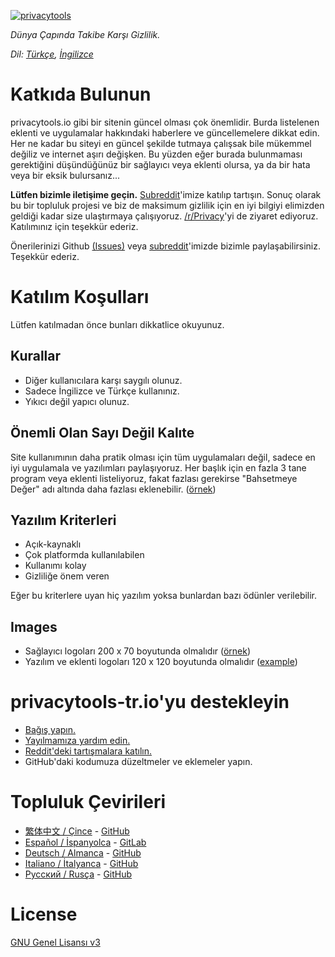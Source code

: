 [![privacytools](https://alperoot.github.io/privacytools-tr.io/img/layout/logo.png)](https://alperoot.github.io/privacytools-tr.io/)

_Dünya Çapında Takibe Karşı Gizlilik._

*Dil: [Türkçe](README.tr.md), [İngilizce](README.md)*

# Katkıda Bulunun

privacytools.io gibi bir sitenin güncel olması çok önemlidir. Burda listelenen eklenti ve uygulamalar hakkındaki haberlere ve güncellemelere dikkat edin. Her ne kadar bu siteyi en güncel şekilde tutmaya çalışsak bile mükemmel değiliz ve internet aşırı değişken. Bu yüzden eğer burada bulunmaması gerektiğini düşündüğünüz bir sağlayıcı veya eklenti olursa, ya da bir hata veya bir eksik bulursanız...

**Lütfen bizimle iletişime geçin.** [Subreddit](https://www.reddit.com/r/privacytoolsIO/)'imize katılıp tartışın. Sonuç olarak bu bir topluluk projesi ve biz de maksimum gizlilik için en iyi bilgiyi elimizden geldiği kadar size ulaştırmaya çalışıyoruz. [/r/Privacy](https://www.reddit.com/r/privacy)'yi de ziyaret ediyoruz. Katılımınız için teşekkür ederiz.

Önerilerinizi Github [(Issues)](https://github.com/alperoot/privacytools-tr.io/issues) veya [subreddit](https://www.reddit.com/r/privacytoolsIO/)'imizde bizimle paylaşabilirsiniz. Teşekkür ederiz.


# Katılım Koşulları
Lütfen katılmadan önce bunları dikkatlice okuyunuz.

## Kurallar

- Diğer kullanıcılara karşı saygılı olunuz.
- Sadece İngilizce ve Türkçe kullanınız.
- Yıkıcı değil yapıcı olunuz.

## Önemli Olan Sayı Değil Kalıte

Site kullanımının daha pratik olması için tüm uygulamaları değil, sadece en iyi uygulamala ve yazılımları paylaşıyoruz. Her başlık için en fazla 3 tane program veya eklenti listeliyoruz, fakat fazlası gerekirse "Bahsetmeye Değer" adı altında daha fazlası eklenebilir. ([örnek](https://alperoot.github.io/privacytools-tr.io/#im))

## Yazılım Kriterleri

- Açık-kaynaklı
- Çok platformda kullanılabilen
- Kullanımı kolay 
- Gizliliğe önem veren

Eğer bu kriterlere uyan hiç yazılım yoksa bunlardan bazı ödünler verilebilir.

## Images

- Sağlayıcı logoları 200 x 70 boyutunda olmalıdır ([örnek](https://alperoot.github.io/privacytools-tr.io/img/provider/AirVPN.gif))
- Yazılım ve eklenti logoları 120 x 120 boyutunda olmalıdır ([example](https://alperoot.github.io/privacytools-tr.io/img/tools/ChatSecure.png))

# privacytools-tr.io'yu destekleyin

- [Bağış yapın.](https://privacytoolsio.github.io/privacytools.io/donate.html)
- [Yayılmamıza yardım edin.](https://privacytoolsio.github.io/privacytools.io/#participate)
- [Reddit'deki tartışmalara katılın.](https://www.reddit.com/r/privacytoolsIO/)
- GitHub'daki kodumuza düzeltmeler ve eklemeler yapın.

# Topluluk Çevirileri
- [繁体中文 / Çince](https://github.com/twngo/privacytools-zh) - [GitHub](https://github.com/twngo/privacytools-zh)
- [Español / İspanyolca](https://victorhck.gitlab.io/privacytools-es/) - [GitLab](https://gitlab.com/victorhck/privacytools-es)
- [Deutsch / Almanca](https://privacytools.it-sec.rocks/) - [GitHub](https://github.com/Anon215/privacytools.it-sec.rocks)
- [Italiano / İtalyanca](https://strappazzon.github.io/privacytools-it/) - [GitHub](https://github.com/Strappazzon/privacytools-it)
- [Русский / Rusça](https://privacytools.ru) - [GitHub](https://github.com/c0rdis/privacytools.ru)

# License
[GNU Genel Lisansı v3](https://github.com/alperoot/privacytools-tr.io/blob/master/LICENSE.txt)
